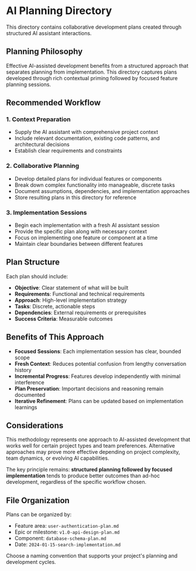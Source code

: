 # AI Planning Directory

This directory contains collaborative development plans created through structured AI assistant interactions.

## Planning Philosophy

Effective AI-assisted development benefits from a structured approach that separates planning from implementation. This directory captures plans developed through rich contextual priming followed by focused feature planning sessions.

## Recommended Workflow

### 1. Context Preparation
- Supply the AI assistant with comprehensive project context
- Include relevant documentation, existing code patterns, and architectural decisions
- Establish clear requirements and constraints

### 2. Collaborative Planning
- Develop detailed plans for individual features or components
- Break down complex functionality into manageable, discrete tasks
- Document assumptions, dependencies, and implementation approaches
- Store resulting plans in this directory for reference

### 3. Implementation Sessions
- Begin each implementation with a fresh AI assistant session
- Provide the specific plan along with necessary context
- Focus on implementing one feature or component at a time
- Maintain clear boundaries between different features

## Plan Structure

Each plan should include:

- **Objective**: Clear statement of what will be built
- **Requirements**: Functional and technical requirements
- **Approach**: High-level implementation strategy
- **Tasks**: Discrete, actionable steps
- **Dependencies**: External requirements or prerequisites
- **Success Criteria**: Measurable outcomes

## Benefits of This Approach

- **Focused Sessions**: Each implementation session has clear, bounded scope
- **Fresh Context**: Reduces potential confusion from lengthy conversation history
- **Incremental Progress**: Features develop independently with minimal interference
- **Plan Preservation**: Important decisions and reasoning remain documented
- **Iterative Refinement**: Plans can be updated based on implementation learnings

## Considerations

This methodology represents one approach to AI-assisted development that works well for certain project types and team preferences. Alternative approaches may prove more effective depending on project complexity, team dynamics, or evolving AI capabilities.

The key principle remains: **structured planning followed by focused implementation** tends to produce better outcomes than ad-hoc development, regardless of the specific workflow chosen.

## File Organization

Plans can be organized by:
- Feature area: `user-authentication-plan.md`
- Epic or milestone: `v1.0-api-design-plan.md`
- Component: `database-schema-plan.md`
- Date: `2024-01-15-search-implementation.md`

Choose a naming convention that supports your project's planning and development cycles.